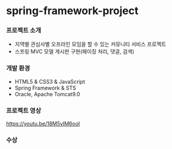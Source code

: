 # spring-framework-project

### 프로젝트 소개
 * 지역별 관심사별 오프라인 모임을 할 수 있는 커뮤니티 서비스 프로젝트
 * 스프링 MVC 모델 게시판 구현(페이징 처리, 댓글, 검색)

### 개발 환경
  * HTML5 & CSS3 & JavaScript
  * Spring Framework & STS
  * Oracle, Apache Tomcat9.0
  
### 프로젝트 영상
https://youtu.be/18M5yIM6ooI


### 수상

